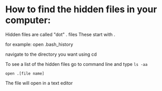# How to find the hidden files in your computer:

Hidden files are called "dot"  .  files
These start with .  

for example: open .bash_history 

navigate to the directory you want using cd

To see a list of the hidden files go to command line and type 
`ls -aa`

`open .[file name]` 

The file will open in a text editor
